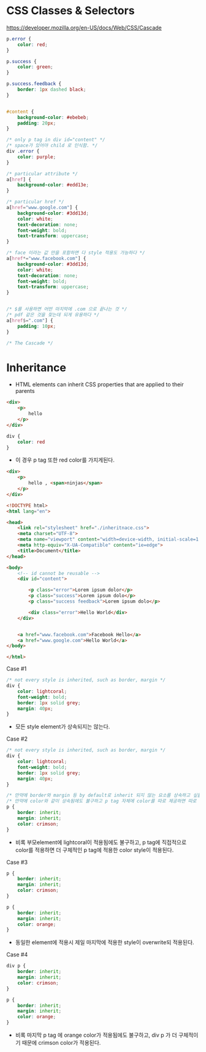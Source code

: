 # CSS Classes & Selectors

https://developer.mozilla.org/en-US/docs/Web/CSS/Cascade

```css
p.error {
    color: red;
}

p.success {
    color: green;
}

p.success.feedback {
    border: 1px dashed black;
}


#content {
    background-color: #ebebeb;
    padding: 20px;
} 

/* only p tag in div id="content" */
/* space가 있어야 child 로 인식함. */
div .error {
    color: purple;
}

/* particular attribute */
a[href] {
    background-color: #edd13e;
}

/* particular href */
a[href="www.google.com"] {
    background-color: #3dd13d;
    color: white;
    text-decoration: none;
    font-weight: bold;
    text-transform: uppercase;
}

/* face 이라는 값 만을 포함하면 다 style 적용도 가능하다 */
a[href*="www.facebook.com"] {
    background-color: #3dd13d;
    color: white;
    text-decoration: none;
    font-weight: bold;
    text-transform: uppercase;
}


/* $를 사용하면 어떤 마지막에 .com 으로 끝나는 것 */
/* pdf 같은 것을 찾는데 되게 유용하다 */
a[href$=".com"] {
    padding: 10px;
}

/* The Cascade */

```



# Inheritance

- HTML elements can inherit CSS properties that are applied to their parents

```html
<div>
    <p>
        hello
    </p>
</div>
```

```css
div {
	color: red
}
```

- 이 경우 p tag 또한 red color를 가지게된다.

```html
<div>
    <p>
        hello , <span>ninjas</span>
    </p>
</div>
```

```html
<!DOCTYPE html>
<html lang="en">

<head>
    <link rel="stylesheet" href="./inheritnace.css">
    <meta charset="UTF-8">
    <meta name="viewport" content="width=device-width, initial-scale=1.0">
    <meta http-equiv="X-UA-Compatible" content="ie=edge">
    <title>Document</title>
</head>

<body>
    <!-- id cannot be reusable -->
    <div id="content">

        <p class="error">Lorem ipsum dolor</p>
        <p class="success">Lorem ipsum dolo</p>
        <p class="success feedback">Lorem ipsum dolo</p>

        <div class="error">Hello World</div>
    </div>


    <a href="www.facebook.com">Facebook Hello</a>
    <a href="www.google.com">Hello World</a>
</body>

</html>
```

Case #1

```css
/* not every style is inherited, such as border, margin */
div {
    color: lightcoral;
    font-weight: bold;
    border: 1px solid grey;
    margin: 40px;
}

```

- 모든 style element가 상속되지는 않는다.

Case #2

```css
/* not every style is inherited, such as border, margin */
div {
    color: lightcoral;
    font-weight: bold;
    border: 1px solid grey;
    margin: 40px;
}

/* 만약에 border와 margin 등 by default로 inherit 되지 않는 요소를 상속하고 싶을때 */
/* 만약에 color와 같이 상속됨에도 불구하고 p tag 자체에 color를 따로 제공하면 따로 제공된 color가 적용된다. */
p {
    border: inherit;
    margin: inherit;
    color: crimson;
}
```

- 비록 부모element에 lightcoral이 적용됨에도 불구하고, p tag에 직접적으로 color를 적용하면 더 구체적인 p tag에 적용한 color style이 적용된다.

Case #3

```css
p {
    border: inherit;
    margin: inherit;
    color: crimson;
}

p {
    border: inherit;
    margin: inherit;
    color: orange;
}
```

- 동일한 element에 적용시 제일 마지막에 적용한 style이 overwrite되 적용된다.

Case #4

```css
div p {
    border: inherit;
    margin: inherit;
    color: crimson;
}

p {
    border: inherit;
    margin: inherit;
    color: orange;
}
```

- 비록 마지막 p tag 에 orange color가 적용됨에도 불구하고, div p 가 더 구체적이기 때문에 crimson color가 적용된다.